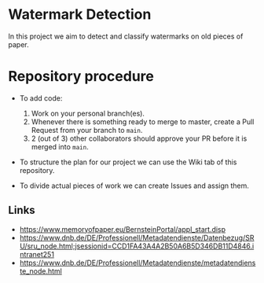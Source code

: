 # Watermark Detection
In this project we aim to detect and classify watermarks on old pieces of paper.

# Repository procedure
 - To add code:
    1. Work on your personal branch(es).
    2. Whenever there is something ready to merge to master, create a Pull Request from your branch to `main`.
    3. 2 (out of 3) other collaborators should approve your PR before it is merged into `main`.
  
 - To structure the plan for our project we can use the Wiki tab of this repository.
 - To divide actual pieces of work we can create Issues and assign them.

## Links
 - https://www.memoryofpaper.eu/BernsteinPortal/appl_start.disp
 - https://www.dnb.de/DE/Professionell/Metadatendienste/Datenbezug/SRU/sru_node.html;jsessionid=CCD1FA43A4A2B50A6B5D346DB11D4846.intranet251
 - https://www.dnb.de/DE/Professionell/Metadatendienste/metadatendienste_node.html
